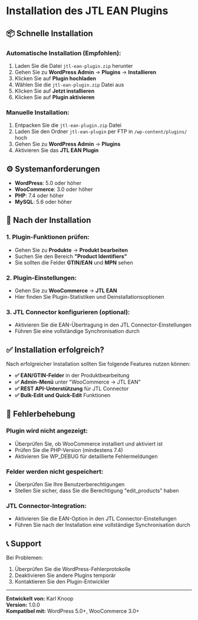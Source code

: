 # Installation des JTL EAN Plugins

## 📦 Schnelle Installation

### Automatische Installation (Empfohlen):
1. Laden Sie die Datei `jtl-ean-plugin.zip` herunter
2. Gehen Sie zu **WordPress Admin** → **Plugins** → **Installieren**
3. Klicken Sie auf **Plugin hochladen**
4. Wählen Sie die `jtl-ean-plugin.zip` Datei aus
5. Klicken Sie auf **Jetzt installieren**
6. Klicken Sie auf **Plugin aktivieren**

### Manuelle Installation:
1. Entpacken Sie die `jtl-ean-plugin.zip` Datei
2. Laden Sie den Ordner `jtl-ean-plugin` per FTP in `/wp-content/plugins/` hoch
3. Gehen Sie zu **WordPress Admin** → **Plugins**
4. Aktivieren Sie das **JTL EAN Plugin**

## ⚙️ Systemanforderungen

- **WordPress**: 5.0 oder höher
- **WooCommerce**: 3.0 oder höher  
- **PHP**: 7.4 oder höher
- **MySQL**: 5.6 oder höher

## 🚀 Nach der Installation

### 1. Plugin-Funktionen prüfen:
- Gehen Sie zu **Produkte** → **Produkt bearbeiten**
- Suchen Sie den Bereich **"Product Identifiers"** 
- Sie sollten die Felder **GTIN/EAN** und **MPN** sehen

### 2. Plugin-Einstellungen:
- Gehen Sie zu **WooCommerce** → **JTL EAN**
- Hier finden Sie Plugin-Statistiken und Deinstallationsoptionen

### 3. JTL Connector konfigurieren (optional):
- Aktivieren Sie die EAN-Übertragung in den JTL Connector-Einstellungen
- Führen Sie eine vollständige Synchronisation durch

## ✅ Installation erfolgreich?

Nach erfolgreicher Installation sollten Sie folgende Features nutzen können:

- **✅ EAN/GTIN-Felder** in der Produktbearbeitung
- **✅ Admin-Menü** unter "WooCommerce → JTL EAN"
- **✅ REST API-Unterstützung** für JTL Connector
- **✅ Bulk-Edit und Quick-Edit** Funktionen

## 🔧 Fehlerbehebung

### Plugin wird nicht angezeigt:
- Überprüfen Sie, ob WooCommerce installiert und aktiviert ist
- Prüfen Sie die PHP-Version (mindestens 7.4)
- Aktivieren Sie WP_DEBUG für detaillierte Fehlermeldungen

### Felder werden nicht gespeichert:
- Überprüfen Sie Ihre Benutzerberechtigungen
- Stellen Sie sicher, dass Sie die Berechtigung "edit_products" haben

### JTL Connector-Integration:
- Aktivieren Sie die EAN-Option in den JTL Connector-Einstellungen
- Führen Sie nach der Installation eine vollständige Synchronisation durch

## 📞 Support

Bei Problemen:
1. Überprüfen Sie die WordPress-Fehlerprotokolle
2. Deaktivieren Sie andere Plugins temporär
3. Kontaktieren Sie den Plugin-Entwickler

---

**Entwickelt von:** Karl Knoop  
**Version:** 1.0.0  
**Kompatibel mit:** WordPress 5.0+, WooCommerce 3.0+